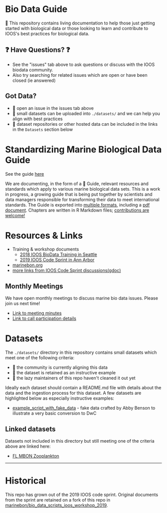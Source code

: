 # Bio Data Guide
:notebook: This repository contains living documentation to help those just getting started with biological data or those looking to learn and contribute to IOOS's best practices for biological data.

## :question: Have Questions? :question:
* See the "issues" tab above to ask questions or discuss with the IOOS biodata community.
* Also try searching for related issues which are open or have been closed (ie answered)

## Got Data?
* :speech_balloon: open an issue in the issues tab above
* :floppy_disk: small datasets can be uploaded into `./datasets/` and we can help you align with best practices
* :link: dataset repositories or other hosted data can be included in the links in the `Datasets` section below

# Standardizing Marine Biological Data Guide

See the guide [here](https://ioos.github.io/bio_data_guide/intro.html)

We are documenting, in the form of a :notebook: Guide, relevant resources and standards which apply to various marine biological data sets. This is a work in progress, a growing guide that is being put together by scientists and data managers responsible for transforming their data to meet international standards. The Guide is exported into [multiple formats](https://github.com/ioos/bio_data_guide/tree/master/Standardizing%20Marine%20Biological%20Data/docs), including a [pdf document](https://github.com/ioos/bio_data_guide/blob/master/Standardizing%20Marine%20Biological%20Data/docs/Standardizing-Marine-Biological-Data.pdf). Chapters are written in R Markdown files; [contributions are welcome!](https://github.com/ioos/bio_data_guide/blob/main/CONTRIBUTING.md)

# Resources & Links
* Training & workshop documents
    * [2018 IOOS BioData Training in Seattle](https://ioos.github.io/BioData-Training-Workshop)
    * [2019 IOOS Code Sprint in Ann Arbor](https://github.com/marinebon/bio_data_scripts_ioos_workshop_2019)
* [marinebon.org](https://marinebon.org/)
* [more links from IOOS Code Sprint discussions(gdoc)](https://docs.google.com/document/d/1MWLYBMG5apFwUYuD9ZaKFNCkqT7i3NBjgwK7bGdtEd8/edit#bookmark=id.v03uousdt0h6)

## Monthly Meetings
We have open monthly meetings to discuss marine bio data issues. Please join us next time!

* [Link to meeting minutes](https://docs.google.com/document/d/1JfXHFXhP0rB8juAK3-KvOtqtwDofPwewoAB_ZyFwSwY/edit?usp=sharing)
* [Link to call participation details](https://docs.google.com/document/d/1JfXHFXhP0rB8juAK3-KvOtqtwDofPwewoAB_ZyFwSwY/edit#bookmark=id.1ksv4uv)


# Datasets
The `./datasets/` directory in this repository contains small datasets which meet one of the following criteria:
* :construction_worker: the community is currently aligning this data
* :notebook: the dataset is retained as an instructive example
* :speak_no_evil: the lazy maintainers of this repo haven't cleaned it out yet 

Ideally each dataset should contain a README.md file with details about the data and the ingestion process for this dataset.
A few datasets are highlighted below as especially instructive examples:

* [example_script_with_fake_data](https://github.com/ioos/bio_data_guide/tree/main/datasets/example_script_with_fake_data) - fake data crafted by Abby Benson to illustrate a very basic conversion to DwC

## Linked datasets
Datasets not included in this directory but still meeting one of the criteria above are linked here:

* [FL MBON Zooplankton](https://github.com/USF-IMARS/zoo-taxonomy-to-darwin-core)

--------------------------------------------------------------------------

# Historical

This repo has grown out of the 2019 IOOS code sprint.
Original documents from the sprint are retained on a fork of this repo in [marinebon/bio_data_scripts_ioos_workshop_2019](https://github.com/marinebon/bio_data_scripts_ioos_workshop_2019).
